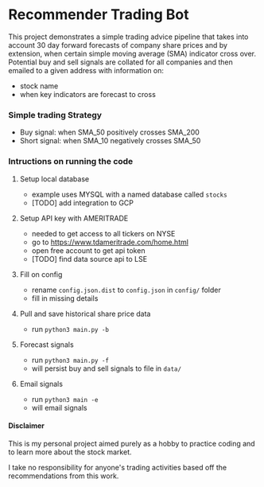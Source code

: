 # Recommender Trading Bot

This project demonstrates a simple trading advice pipeline that takes into account 30 day forward forecasts 
of company share prices and by extension, when certain simple moving average (SMA) indicator cross over. 
Potential buy and sell signals are collated for all companies and then emailed to a given address with 
information on:
* stock name
* when key indicators are forecast to cross

### Simple trading Strategy
* Buy signal: when SMA_50 positively crosses SMA_200
* Short signal: when SMA_10 negatively crosses SMA_50

### Intructions on running the code

1. Setup local database
    * example uses MYSQL with a named database called `stocks`
    * [TODO] add integration to GCP
    
2. Setup API key with AMERITRADE
    * needed to get access to all tickers on NYSE
    * go to https://www.tdameritrade.com/home.html
    * open free account to get api token
    * [TODO] find data source api to LSE

3. Fill on config
    * rename `config.json.dist` to `config.json` in `config/` folder
    * fill in missing details
    
4. Pull and save historical share price data
    * run `python3 main.py -b`
    
5. Forecast signals
    * run `python3 main.py -f`
    * will persist buy and sell signals to file in `data/`
    
6. Email signals
    * run `python3 main -e`
    * will email signals
    
#### Disclaimer
This is my personal project aimed purely as a hobby to practice coding and to learn more about the stock market. 

I take no responsibility for anyone's trading activities based off the recommendations from this work. 

